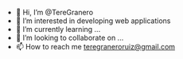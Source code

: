 - 👋 Hi, I’m @TereGranero
- 👀 I’m interested in developing web applications
- 🌱 I’m currently learning ...
- 💞️ I’m looking to collaborate on ...
- 📫 How to reach me teregraneroruiz@gmail.com

<!---
TereGranero/TereGranero is a ✨ special ✨ repository because its `README.md` (this file) appears on your GitHub profile.
You can click the Preview link to take a look at your changes.
--->
